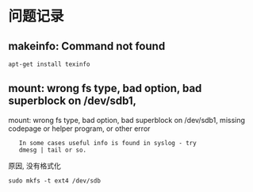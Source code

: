# 问题记录

## makeinfo: Command not found

    apt-get install texinfo

## mount: wrong fs type, bad option, bad superblock on /dev/sdb1,

mount: wrong fs type, bad option, bad superblock on /dev/sdb1,
       missing codepage or helper program, or other error

       In some cases useful info is found in syslog - try
       dmesg | tail or so.

原因, 没有格式化

    sudo mkfs -t ext4 /dev/sdb
